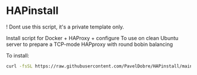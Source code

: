 # HAPinstall

! Dont use this script, it's a private template only.

Install script for Docker + HAProxy + configure
To use on clean Ubuntu server to prepare a TCP-mode HAPproxy with round bobin balancing

To install:

```bash
curl -fsSL https://raw.githubusercontent.com/PavelDobre/HAPinstall/main/bootstrap.sh | bash
```